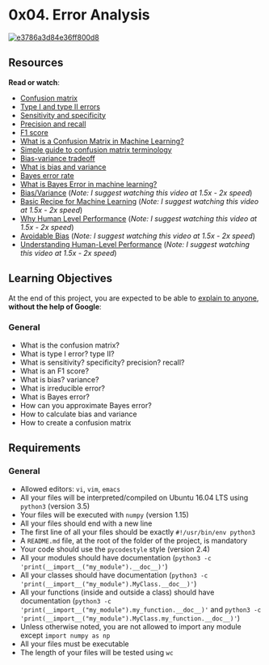 <h1 class="gap">0x04. Error Analysis</h1>

<article id="description" class="gap formatted-content">
    <p><a href="https://imgbb.com/"><img src="https://i.ibb.co/nfRF8Vt/e3786a3d84e36ff800d8.jpg" alt="e3786a3d84e36ff800d8" border="0"></a></p>

<h2>Resources</h2>

<p><strong>Read or watch</strong>:</p>

<ul>
<li><a href="/rltoken/Bn9M-MGfoJrw0-TpHTa9Uw" title="Confusion matrix" target="_blank">Confusion matrix</a> </li>
<li><a href="/rltoken/fxhGH4L-87fD_e11L-T0IA" title="Type I and type II errors" target="_blank">Type I and type II errors</a> </li>
<li><a href="/rltoken/jn65gXxuPRCOX3zo7ZMAVg" title="Sensitivity and specificity" target="_blank">Sensitivity and specificity</a> </li>
<li><a href="/rltoken/a2j2_WIV27HgPCm2rXYW0A" title="Precision and recall" target="_blank">Precision and recall</a> </li>
<li><a href="/rltoken/n0icgR0KqaHEdpn3FAbJoQ" title="F1 score" target="_blank">F1 score</a> </li>
<li><a href="/rltoken/qocVwJJrC7gC9cOUc2Wn7A" title="What is a Confusion Matrix in Machine Learning?" target="_blank">What is a Confusion Matrix in Machine Learning?</a> </li>
<li><a href="/rltoken/YSLbZZN4UAp33VXvfhFWyA" title="Simple guide to confusion matrix terminology" target="_blank">Simple guide to confusion matrix terminology</a> </li>
<li><a href="/rltoken/eWYy4ivH1yTEU0SYElZNxA" title="Bias-variance tradeoff" target="_blank">Bias-variance tradeoff</a> </li>
<li><a href="/rltoken/aPtj03_mws2J_d50hWU8TA" title="What is bias and variance" target="_blank">What is bias and variance</a> </li>
<li><a href="/rltoken/VC4wmuWuQH7Du-uLOZ2AZg" title="Bayes error rate" target="_blank">Bayes error rate</a> </li>
<li><a href="/rltoken/x6wgEm5-QbyIehgFZCb2rQ" title="What is Bayes Error in machine learning?" target="_blank">What is Bayes Error in machine learning?</a> </li>
<li><a href="/rltoken/OXuEmLkHubDofoueWMlY7A" title="Bias/Variance" target="_blank">Bias/Variance</a> (<em>Note: I suggest watching this video at 1.5x - 2x speed</em>)</li>
<li><a href="/rltoken/gVKdBNxmO8FU3eQaNClVZQ" title="Basic Recipe for Machine Learning" target="_blank">Basic Recipe for Machine Learning</a> (<em>Note: I suggest watching this video at 1.5x - 2x speed</em>)</li>
<li><a href="/rltoken/M6c62wjBk5AOOowkj14ITA" title="Why Human Level Performance" target="_blank">Why Human Level Performance</a> (<em>Note: I suggest watching this video at 1.5x - 2x speed</em>)</li>
<li><a href="/rltoken/1yhh1YA_Xa_R3t0xUy4p9Q" title="Avoidable Bias" target="_blank">Avoidable Bias</a> (<em>Note: I suggest watching this video at 1.5x - 2x speed</em>)</li>
<li><a href="/rltoken/YtDkYixp6TUAxMc4liTtBg" title="Understanding Human-Level Performance" target="_blank">Understanding Human-Level Performance</a> (<em>Note: I suggest watching this video at 1.5x - 2x speed</em>)</li>
</ul>

<h2>Learning Objectives</h2>

<p>At the end of this project, you are expected to be able to <a href="/rltoken/awuH81I13hn7SPnYtLzlBQ" title="explain to anyone" target="_blank">explain to anyone</a>, <strong>without the help of Google</strong>:</p>

<h3>General</h3>

<ul>
<li>What is the confusion matrix?</li>
<li>What is type I error? type II?</li>
<li>What is sensitivity? specificity? precision? recall?</li>
<li>What is an F1 score?</li>
<li>What is bias? variance?</li>
<li>What is irreducible error?</li>
<li>What is Bayes error?</li>
<li>How can you approximate Bayes error?</li>
<li>How to calculate bias and variance</li>
<li>How to create a confusion matrix</li>
</ul>

<h2>Requirements</h2>

<h3>General</h3>

<ul>
<li>Allowed editors: <code>vi</code>, <code>vim</code>, <code>emacs</code></li>
<li>All your files will be interpreted/compiled on Ubuntu 16.04 LTS using <code>python3</code> (version 3.5)</li>
<li>Your files will be executed with <code>numpy</code> (version 1.15)</li>
<li>All your files should end with a new line</li>
<li>The first line of all your files should be exactly <code>#!/usr/bin/env python3</code></li>
<li>A <code>README.md</code> file, at the root of the folder of the project, is mandatory</li>
<li>Your code should use the <code>pycodestyle</code> style (version 2.4)</li>
<li>All your modules should have documentation (<code>python3 -c 'print(__import__("my_module").__doc__)'</code>)</li>
<li>All your classes should have documentation (<code>python3 -c 'print(__import__("my_module").MyClass.__doc__)'</code>)</li>
<li>All your functions (inside and outside a class) should have documentation (<code>python3 -c 'print(__import__("my_module").my_function.__doc__)'</code> and <code>python3 -c 'print(__import__("my_module").MyClass.my_function.__doc__)'</code>)</li>
<li>Unless otherwise noted, you are not allowed to import any module except <code>import numpy as np</code></li>
<li>All your files must be executable</li>
<li>The length of your files will be tested using <code>wc</code></li>
</ul>

  </article>
